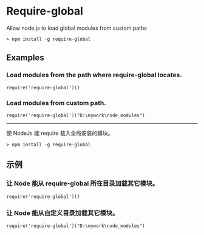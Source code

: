 Require-global
===================================

Allow node.js to load global modules from custom paths

	> npm install -g require-global

## Examples

### Load modules from the path where require-global locates.

	require('require-global')()

### Load modules from custom path.

	require('require-global')("D:\mywork\node_modules")

--------------------------------------------

使 NodeJs 能 require 载入全局安装的模块。

	> npm install -g require-global

## 示例

### 让 Node 能从 require-global 所在目录加载其它模块。

	require('require-global')()

### 让 Node 能从自定义目录加载其它模块。

	require('require-global')("D:\mywork\node_modules")
